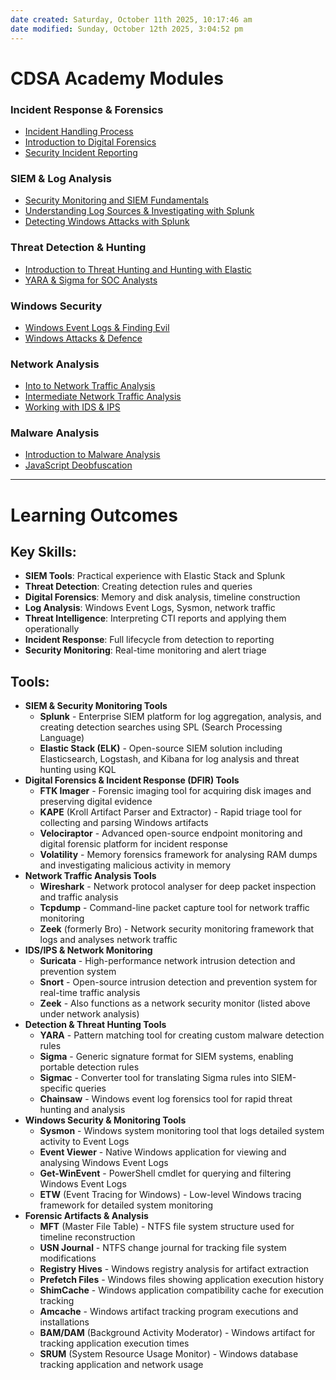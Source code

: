 ```yaml
---
date created: Saturday, October 11th 2025, 10:17:46 am
date modified: Sunday, October 12th 2025, 3:04:52 pm
---
```


# CDSA Academy Modules

### Incident Response & Forensics
- [Incident Handling Process](./Academy%20Modules/Incident%20handling%20Process.md)
- [Introduction to Digital Forensics](./Academy%20Modules/Introduction%20to%20Digital%20Forensics.md)
- [Security Incident Reporting](./Academy%20Modules/Security%20Incident%20Reporting.md)

### SIEM & Log Analysis
- [Security Monitoring and SIEM Fundamentals](./Academy%20Modules/Security%20monitoring%20and%20SIEM%20Fundamentals.md)
- [Understanding Log Sources & Investigating with Splunk](./Academy%20Modules/Understanding%20Log%20Sources%20%26%20Investigating%20with%20Splunk.md)
- [Detecting Windows Attacks with Splunk](./Academy%20Modules/Detecting%20Windows%20Attacks%20with%20Splunk.md)

### Threat Detection & Hunting
- [Introduction to Threat Hunting and Hunting with Elastic](./Academy%20Modules/Introduction%20to%20Threat%20Hunting%20and%20Hunting%20with%20Elastic.md)
- [YARA & Sigma for SOC Analysts](./Academy%20Modules/YARA%20%26%20Sigma%20for%20SOC%20Analysts.md)

### Windows Security
- [Windows Event Logs & Finding Evil](./Academy%20Modules/Windows%20Event%20Logs%20%26%20Finding%20Evil.md)
- [Windows Attacks & Defence](./Academy%20Modules/Windows%20Attacks%20%26%20Defence.md)

### Network Analysis
- [Into to Network Traffic Analysis](./Academy%20Modules/Into%20to%20Network%20Traffic%20Analysis.md)
- [Intermediate Network Traffic Analysis](./Academy%20Modules/Intermediate%20Network%20Traffic%20Analysis.md)
- [Working with IDS & IPS](./Academy%20Modules/Working%20with%20IDS%20%26%20IPS.md)

### Malware Analysis
- [Introduction to Malware Analysis](./Academy%20Modules/Introduction%20to%20Malware%20Analysis.md)
- [JavaScript Deobfuscation](./Academy%20Modules/JavaScript%20Deobfuscation.md)

***
# Learning Outcomes

## Key Skills:

- **SIEM Tools**: Practical experience with Elastic Stack and Splunk
- **Threat Detection**: Creating detection rules and queries
- **Digital Forensics**: Memory and disk analysis, timeline construction
- **Log Analysis**: Windows Event Logs, Sysmon, network traffic
- **Threat Intelligence**: Interpreting CTI reports and applying them operationally
- **Incident Response**: Full lifecycle from detection to reporting
- **Security Monitoring**: Real-time monitoring and alert triage

## Tools:

- **SIEM & Security Monitoring Tools**
    - **Splunk** - Enterprise SIEM platform for log aggregation, analysis, and creating detection searches using SPL (Search Processing Language)
    - **Elastic Stack (ELK)** - Open-source SIEM solution including Elasticsearch, Logstash, and Kibana for log analysis and threat hunting using KQL
- **Digital Forensics & Incident Response (DFIR) Tools**
    - **FTK Imager** - Forensic imaging tool for acquiring disk images and preserving digital evidence
    - **KAPE** (Kroll Artifact Parser and Extractor) - Rapid triage tool for collecting and parsing Windows artifacts
    - **Velociraptor** - Advanced open-source endpoint monitoring and digital forensic platform for incident response
    - **Volatility** - Memory forensics framework for analysing RAM dumps and investigating malicious activity in memory
- **Network Traffic Analysis Tools**
    - **Wireshark** - Network protocol analyser for deep packet inspection and traffic analysis
    - **Tcpdump** - Command-line packet capture tool for network traffic monitoring
    - **Zeek** (formerly Bro) - Network security monitoring framework that logs and analyses network traffic
- **IDS/IPS & Network Monitoring**
    - **Suricata** - High-performance network intrusion detection and prevention system
    - **Snort** - Open-source intrusion detection and prevention system for real-time traffic analysis
    - **Zeek** - Also functions as a network security monitor (listed above under network analysis)
- **Detection & Threat Hunting Tools**
    - **YARA** - Pattern matching tool for creating custom malware detection rules
    - **Sigma** - Generic signature format for SIEM systems, enabling portable detection rules
    - **Sigmac** - Converter tool for translating Sigma rules into SIEM-specific queries
    - **Chainsaw** - Windows event log forensics tool for rapid threat hunting and analysis
- **Windows Security & Monitoring Tools**
    - **Sysmon** - Windows system monitoring tool that logs detailed system activity to Event Logs
    - **Event Viewer** - Native Windows application for viewing and analysing Windows Event Logs
    - **Get-WinEvent** - PowerShell cmdlet for querying and filtering Windows Event Logs
    - **ETW** (Event Tracing for Windows) - Low-level Windows tracing framework for detailed system monitoring
- **Forensic Artifacts & Analysis**
    - **MFT** (Master File Table) - NTFS file system structure used for timeline reconstruction
    - **USN Journal** - NTFS change journal for tracking file system modifications
    - **Registry Hives** - Windows registry analysis for artifact extraction
    - **Prefetch Files** - Windows files showing application execution history
    - **ShimCache** - Windows application compatibility cache for execution tracking
    - **Amcache** - Windows artifact tracking program executions and installations
    - **BAM/DAM** (Background Activity Moderator) - Windows artifact for tracking application execution times
    - **SRUM** (System Resource Usage Monitor) - Windows database tracking application and network usage